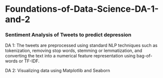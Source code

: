 # Foundations-of-Data-Science-DA-1-and-2
<h3> Sentiment Analysis of Tweets to predict depression </h3>

DA 1: The tweets are preprocessed using standard NLP techniques such as tokenization, removing stop words, stemming or lemmatization, and converting the text into a numerical feature representation using bag-of-words or TF-IDF.

DA 2: Visualizing data using Matplotlib and Seaborn
